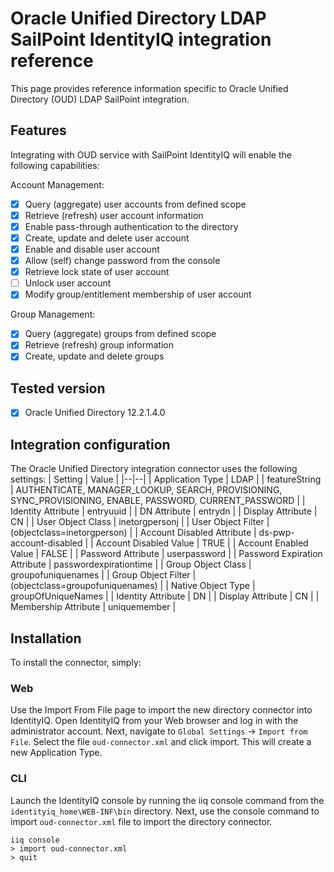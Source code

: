 # Oracle Unified Directory LDAP SailPoint IdentityIQ integration reference
This page provides reference information specific to Oracle Unified Directory (OUD) LDAP SailPoint integration. 

## Features
Integrating with OUD service with SailPoint IdentityIQ will enable the following capabilities:

Account Management: 
- [x] Query (aggregate) user accounts from defined scope
- [x] Retrieve (refresh) user account information
- [x] Enable pass-through authentication to the directory
- [x] Create, update and delete user account
- [x] Enable and disable user account
- [x] Allow (self) change password from the console
- [x] Retrieve lock state of user account
- [ ] Unlock user account
- [x] Modify group/entitlement membership of user account

Group Management:
- [x] Query (aggregate) groups from defined scope
- [x] Retrieve (refresh) group information
- [x] Create, update and delete groups

## Tested version
- [x] Oracle Unified Directory 12.2.1.4.0

## Integration configuration
The Oracle Unified Directory integration connector uses the following settings:
| Setting | Value |
|--|--|
| Application Type | LDAP |
| featureString | AUTHENTICATE, MANAGER_LOOKUP, SEARCH, PROVISIONING, SYNC_PROVISIONING, ENABLE, PASSWORD, CURRENT_PASSWORD |
| Identity Attribute | entryuuid |
| DN Attribute | entrydn |
| Display Attribute | CN |
| User Object Class | inetorgpersonj |
| User Object Filter | (objectclass=inetorgperson) |
| Account Disabled Attribute | ds-pwp-account-disabled |
| Account Disabled Value | TRUE |
| Account Enabled Value | FALSE |
| Password Attribute | userpassword |
| Password Expiration Attribute | passwordexpirationtime |
| Group Object Class | groupofuniquenames |
| Group Object Filter | (objectclass=groupofuniquenames) |
| Native Object Type | groupOfUniqueNames |
| Identity Attribute | DN |
| Display Attribute | CN |
| Membership Attribute | uniquemember |

## Installation
To install the connector, simply:

### Web
Use the Import From File page to import the new directory connector into IdentityIQ. Open IdentityIQ from your Web browser and log in with the administrator account. Next, navigate to `Global Settings` -> `Import from File`. Select the file `oud-connector.xml` and click import. This will create a new Application Type. 

### CLI
Launch the IdentityIQ console by running the iiq console command from the `identityiq_home\WEB-INF\bin` directory. Next, use the console command to import `oud-connector.xml` file to import the directory connector.

```console
iiq console
> import oud-connector.xml
> quit
```





